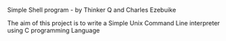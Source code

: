 Simple Shell program  - by Thinker Q and Charles Ezebuike

The aim of this project is to write a Simple Unix Command Line interpreter using C programming Language
